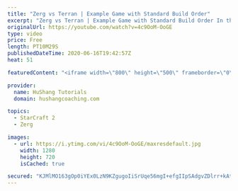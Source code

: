 ```yaml
---
title: "Zerg vs Terran | Example Game with Standard Build Order"
excerpt: "Zerg vs Terran | Example Game with Standard Build Order In this guide we learn how to defend early Terran attacks.  Coaching -------------------------------------------------------------------------- Interested in Starcraft lessons? Check out my website! I would love to help you improve and reach your"
originalUrl: https://youtube.com/watch?v=4c9OoM-OoGE
type: video
price: Free
length: PT10M29S
publishedDateTime: 2020-06-16T19:42:57Z
heat: 51

featuredContent: "<iframe width=\"800\" height=\"500\" frameborder=\"0\" src=\"https://www.youtube.com/embed/4c9OoM-OoGE\" allow=\"accelerometer; autoplay; encrypted-media; gyroscope; picture-in-picture\" allowfullscreen></iframe>"

provider:
  name: HuShang Tutorials
  domain: hushangcoaching.com

topics:
  - StarCraft 2
  - Zerg

images:
  - url: https://i.ytimg.com/vi/4c9OoM-OoGE/maxresdefault.jpg
    width: 1280
    height: 720
    isCached: true

secured: "KJMlMO163gOp0iYEx0LzN9KZgugoIiSrUqe56mgI+efgIIpSAdgvZDlrr+kAtB4UFvNY1/cMRVnto12scbcWPr0DTooaBZT+OvzyNeHrqEfPwUG20KKuGzQSXXkR3Smzh1oMr5lBbn0tInd4y8otWfJLwqLL6X+aLp3UNB67uQlB7akWZjaK7IoWuC8dAJomapPZBP1Ul50khVwmi6yLJNpCdm4IrVAxfvsTYPZ4DKVLZUJmJUTrdgXksh2IuzW+cwczwa/9ig/purVSs4u+Ai9BS58dVWkjjpEkjWP3u05AQcv2DWr4nXXUMwo+1pfphQV3fywzSU2OVJtoE9V2Uz9NH9OvGwWGusjC9VXHaKQxq0eBZaYYFBkPBJyT26nbljQcwx6uIFJ2JUaQ9c9335/ZQScs57TyQ9++mTCKBSk=;yF6GRu63XIKRSQi8YU1RdQ=="
---
```


